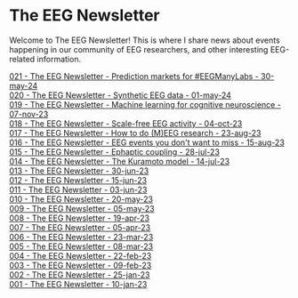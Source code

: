 # The EEG Newsletter
Welcome to The EEG Newsletter! This is where I share news about events happening in our community of EEG researchers, and other interesting EEG-related information.<br/>

[021 - The EEG Newsletter - Prediction markets for #EEGManyLabs - 30-may-24](https://eegnewsletter.substack.com/p/21-prediction-markets-for-eegmanylabs)<br/>
[020 - The EEG Newsletter - Synthetic EEG data - 01-may-24](https://eegnewsletter.substack.com/p/20-synthetic-eeg-data)<br/>
[019 - The EEG Newsletter - Machine learning for cognitive neuroscience - 07-nov-23](https://eegnewsletter.substack.com/p/19-machine-learning-for-cognitive)<br/>
[018 - The EEG Newsletter - Scale-free EEG activity - 04-oct-23](https://eegnewsletter.substack.com/p/18-scale-free-eeg-activity)<br/>
[017 - The EEG Newsletter - How to do (M)EEG research - 23-aug-23](https://eegnewsletter.substack.com/p/17-how-to-do-meeg-research)<br/>
[016 - The EEG Newsletter - EEG events you don't want to miss - 15-aug-23](https://eegnewsletter.substack.com/p/16-eeg-events-you-dont-want-to-miss)<br/>
[015 - The EEG Newsletter - Ephaptic coupling - 28-jul-23](https://eegnewsletter.substack.com/p/15-ephaptic-coupling)<br/>
[014 - The EEG Newsletter - The Kuramoto model - 14-jul-23](https://eegnewsletter.substack.com/p/14-the-kuramoto-model)<br/>
[013 - The EEG Newsletter - 30-jun-23](https://eegnewsletter.substack.com/p/the-eeg-newsletter-13)<br/>
[012 - The EEG Newsletter - 15-jun-23](https://eegnewsletter.substack.com/p/the-eeg-newsletter-12)<br/>
[011 - The EEG Newsletter - 03-jun-23](https://eegnewsletter.substack.com/p/the-eeg-newsletter-11)<br/>
[010 - The EEG Newsletter - 20-may-23](https://eegnewsletter.substack.com/p/the-eeg-newsletter-10)<br/>
[009 - The EEG Newsletter - 05-may-23](https://theeegnewsletter.substack.com/p/the-eeg-newsletter-9)<br/>
[008 - The EEG Newsletter - 19-apr-23](https://theeegnewsletter.substack.com/p/the-eeg-newsletter-8)<br/>
[007 - The EEG Newsletter - 05-apr-23](https://github.com/raquellondon/TheEegNewsletter/wiki/007%23-The-EEG-Newsletter)<br/>
[006 - The EEG Newsletter - 23-mar-23](https://github.com/raquellondon/TheEegNewsletter/wiki/006%23-The-EEG-Newsletter)<br/>
[005 - The EEG Newsletter - 08-mar-23](https://github.com/raquellondon/TheEegNewsletter/wiki/005%23-The-EEG-Newsletter)<br/>
[004 - The EEG Newsletter - 22-feb-23](https://github.com/raquellondon/TheEegNewsletter/wiki/004%23-The-EEG-Newsletter)<br/>
[003 - The EEG Newsletter - 09-feb-23](https://github.com/raquellondon/TheEegNewsletter/wiki/003%23-The-EEG-Newsletter)<br/>
[002 - The EEG Newsletter - 25-jan-23](https://github.com/raquellondon/TheEegNewsletter/wiki/002%23-The-EEG-Newsletter)<br/>
[001 - The EEG Newsletter - 10-jan-23](https://github.com/raquellondon/TheEegNewsletter/wiki/001%23-The-EEG-Newsletter)<br/>
